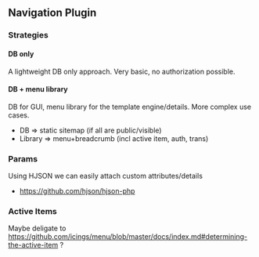 ## Navigation Plugin

### Strategies

#### DB only
A lightweight DB only approach.
Very basic, no authorization possible.

#### DB + menu library
DB for GUI, menu library for the template engine/details.
More complex use cases.

- DB => static sitemap (if all are public/visible)
- Library => menu+breadcrumb (incl active item, auth, trans)


### Params
Using HJSON we can easily attach custom attributes/details
- https://github.com/hjson/hjson-php


### Active Items
Maybe deligate to https://github.com/icings/menu/blob/master/docs/index.md#determining-the-active-item ?

